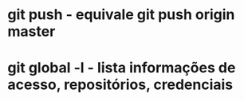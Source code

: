 # git push - equivale git push origin master
# git global -l - lista informações de acesso, repositórios, credenciais
